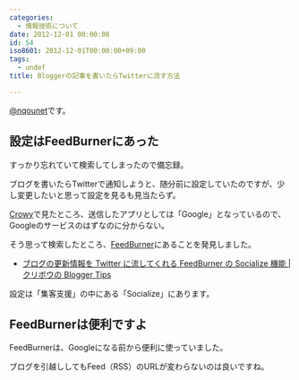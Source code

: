 ```yaml
---
categories:
  - 情報技術について
date: 2012-12-01 00:00:00
id: 54
iso8601: 2012-12-01T00:00:00+09:00
tags:
  - undef
title: Bloggerの記事を書いたらTwitterに流す方法

---
```


<p><a href="https://twitter.com/nqounet">@nqounet</a>です。</p> <h2>設定はFeedBurnerにあった</h2> <p>すっかり忘れていて検索してしまったので備忘録。</p> <p>ブログを書いたらTwitterで通知しようと、随分前に設定していたのですが、少し変更したいと思って設定を見るも見当たらず。</p> <p><a href="http://www.crowy.net/">Crowy</a>で見たところ、送信したアプリとしては「Google」となっているので、Googleのサービスのはずなのに分からない。</p> <p>そう思って検索したところ、<a href="https://accounts.google.com/ServiceLogin?service=feedburner&amp;continue=http%3A%2F%2Ffeedburner.google.com%2Ffb%2Fa%2Fmyfeeds&amp;gsessionid=RaoGitapZ08rf-6HWQzIaw">FeedBurner</a>にあることを発見しました。</p> <ul><li><a href="http://www.kuribo.info/2010/08/twitter-feedburner-socialize.html">ブログの更新情報を Twitter に流してくれる FeedBurner の Socialize 機能 | クリボウの Blogger Tips</a></li></ul><p>設定は「集客支援」の中にある「Socialize」にあります。</p> <h2>FeedBurnerは便利ですよ</h2> <p>FeedBurnerは、Googleになる前から便利に使っていました。</p> <p>ブログを引越ししてもFeed（RSS）のURLが変わらないのは良いですね。</p>    	